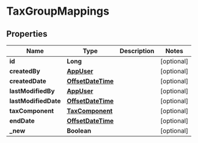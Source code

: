 
# TaxGroupMappings

## Properties
Name | Type | Description | Notes
------------ | ------------- | ------------- | -------------
**id** | **Long** |  |  [optional]
**createdBy** | [**AppUser**](AppUser.md) |  |  [optional]
**createdDate** | [**OffsetDateTime**](OffsetDateTime.md) |  |  [optional]
**lastModifiedBy** | [**AppUser**](AppUser.md) |  |  [optional]
**lastModifiedDate** | [**OffsetDateTime**](OffsetDateTime.md) |  |  [optional]
**taxComponent** | [**TaxComponent**](TaxComponent.md) |  |  [optional]
**endDate** | [**OffsetDateTime**](OffsetDateTime.md) |  |  [optional]
**_new** | **Boolean** |  |  [optional]



